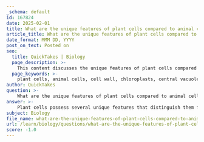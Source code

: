 ```yaml
---
_schema: default
id: 167824
date: 2025-02-01
title: What are the unique features of plant cells compared to animal cells?
article_title: What are the unique features of plant cells compared to animal cells?
date_format: MMM DD, YYYY
post_on_text: Posted on
seo:
  title: QuickTakes | Biology
  page_description: >-
    This content discusses the unique features of plant cells compared to animal cells, detailing differences such as the presence of a cell wall, chloroplasts for photosynthesis, a large central vacuole, and the autotrophic nature of plants.
  page_keywords: >-
    plant cells, animal cells, cell wall, chloroplasts, central vacuole, plastids, shape and size, lysosomes, centrosomes, autotrophic, heterotrophic
author: QuickTakes
question: >-
    What are the unique features of plant cells compared to animal cells?
answer: >-
    Plant cells possess several unique features that distinguish them from animal cells. Here are the key differences:\n\n1. **Cell Wall**: Plant cells have a rigid cell wall made primarily of cellulose, which provides structural support and protection. In contrast, animal cells lack a cell wall and are enclosed only by a flexible cell membrane.\n\n2. **Chloroplasts**: Plant cells contain chloroplasts, which are organelles responsible for photosynthesis. This process allows plants to convert light energy into chemical energy in the form of glucose. Animal cells do not have chloroplasts and are heterotrophic, relying on external sources for energy.\n\n3. **Central Vacuole**: Plant cells typically have a large central vacuole that stores nutrients, waste products, and helps maintain turgor pressure, which is essential for keeping the plant upright. Animal cells may have smaller vacuoles, but they do not serve the same structural role.\n\n4. **Plastids**: In addition to chloroplasts, plant cells contain other types of plastids, such as chromoplasts and leucoplasts, which are involved in the storage of pigments and starch, respectively. These organelles are not found in animal cells.\n\n5. **Shape and Size**: Plant cells are generally larger and have a more regular, rectangular shape due to the presence of the cell wall, while animal cells tend to be more varied in shape and smaller in size.\n\n6. **Lysosomes and Centrosomes**: Plant cells typically do not have lysosomes or centrosomes, which are present in animal cells. Instead, plant cells perform similar functions through other organelles.\n\n7. **Autotrophic vs. Heterotrophic**: Plant cells are autotrophic, meaning they can produce their own food through photosynthesis, while animal cells are heterotrophic and must consume organic material for energy.\n\nThese features highlight the fundamental differences in structure and function between plant and animal cells, reflecting their distinct roles in the ecosystem.
subject: Biology
file_name: what-are-the-unique-features-of-plant-cells-compared-to-animal-cells.md
url: /learn/biology/questions/what-are-the-unique-features-of-plant-cells-compared-to-animal-cells
score: -1.0
---
```


&nbsp;
